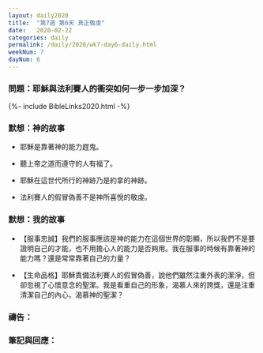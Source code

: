 ```yaml
---
layout: daily2020
title:  "第7週 第6天 真正敬虔"
date:   2020-02-22
categories: daily
permalink: /daily/2020/wk7-day6-daily.html
weekNum: 7
dayNum: 6
---
```


### 問題：耶穌與法利賽人的衝突如何一步一步加深？

{%- include BibleLinks2020.html -%}

### 默想：神的故事 
+ 耶穌是靠著神的能力趕鬼。

+ 聽上帝之道而遵守的人有福了。

+ 耶穌在這世代所行的神跡乃是約拿的神跡。

+ 法利賽人的假冒偽善不是神所喜悅的敬虔。

### 默想：我的故事
+ 【服事忠誠】我們的服事應該是神的能力在這個世界的彰顯，所以我們不是要證明自己的才能，也不用擔心人的能力是否夠用。我在服事的時候有靠著神的能力嗎？還是常常靠著自己的力量？

+ 【生命品格】耶穌責備法利賽人的假冒偽善，說他們雖然注重外表的潔淨，但卻忽視了心懷意念的聖潔。我是看重自己的形象，渴慕人來的誇獎，還是注重清潔自己的內心，渴慕神的聖潔？

### 禱告：

### 筆記與回應：
